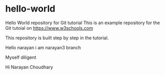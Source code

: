 # hello-world
Hello World repository for Git tutorial
This is an example repository for the Git tutoial on https://www.w3schools.com

This repository is built step by step in the tutorial. 

Hello narayan i am narayan3 branch

Myself diligent

Hi Narayan Choudhary
